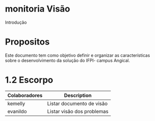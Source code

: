 # monitoria Visão
Introdução

# Propositos

Este documento tem como objetivo definir e organizar as características sobre o desenvolvimento da solução do IFPI- campus Angical.

# 1.2 Escorpo



| Colaboradores | Description |
| --- | --- |
| kemelly | Listar documento de visão |
| evanildo | Listar visão dos problemas |
